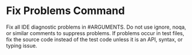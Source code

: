# Fix Problems Command

Fix all IDE diagnostic problems in #ARGUMENTS. Do not use ignore, noqa, or similar comments to suppress problems. If problems occur in test files, fix the source code instead of the test code unless it is an API, syntax, or typing issue.

